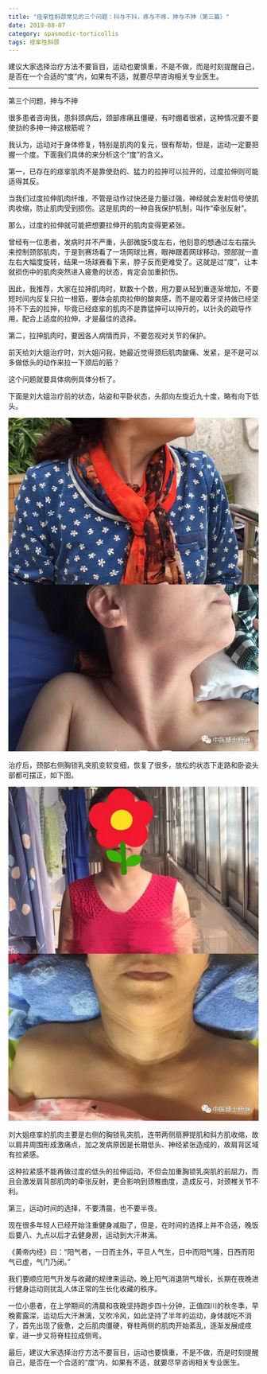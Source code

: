 ```yaml
---
title: "痉挛性斜颈常见的三个问题：抖与不抖，疼与不疼，抻与不抻（第三篇）"
date: 2019-08-07
category: spasmodic-torticollis
tags: 痉挛性斜颈
---
```


建议大家选择治疗方法不要盲目，运动也要慎重，不是不做，而是时刻提醒自己，是否在一个合适的“度”内，如果有不适，就要尽早咨询相关专业医生。

***

第三个问题，抻与不抻

很多患者咨询我，患斜颈病后，颈部疼痛且僵硬，有时绷着很紧，这种情况要不要使劲的多抻一抻这根筋呢？

我认为，运动对于身体修复，特别是肌肉的复元，很有帮助，但是，运动一定要把握一个度。下面我们具体的来分析这个“度”的含义。

第一，已存在的痉挛肌肉不是靠使劲的、猛力的拉抻可以拉开的，过度拉伸则可能适得其反。

当我们过度拉伸肌肉纤维，不管是动作过快还是力量过强，神经就会发射信号使肌肉收缩，防止肌肉受到损伤。这是肌肉的一种自我保护机制，叫作“牵张反射”。

那么，过度的拉伸就可能把想要拉伸开的肌肉变得更紧张。

曾经有一位患者，发病时并不严重，头部微旋5度左右，他刻意的想通过左右摆头来控制颈部肌肉，于是到赛场看了一场网球比赛，眼神跟着网球移动，颈部就一直左右大幅度旋转，结果一场球赛看下来，脖子反而更难受了。这就是过“度”，让本就损伤中的肌肉突然进入疲惫的状态，肯定会加重损伤。

因此，我推荐，大家在拉抻肌肉时，默数十个数，用力要从轻到重逐渐增加，不要短时间内反复只拉一根筋，要体会肌肉拉伸的酸爽感，而不是咬着牙坚持做已经坚持不下去的拉抻，毕竟已经痉挛的肌肉不是靠猛抻可以抻开的，以针灸的疏导作用，配合上适度的拉伸，才是最佳的选择。

第二，拉抻肌肉时，要因各人病情而异，不要忽视对关节的保护。

前天给刘大姐治疗时，刘大姐问我，她最近觉得颈后肌肉酸痛、发紧，是不是可以多做低头的动作来拉一下颈后的筋？

这个问题就要具体病例具体分析了。

下面是刘大姐治疗前的状态，站姿和平卧状态，头部向左旋近九十度，略有向下低头。

![img](/media/2019/08/07-01.jpg)

治疗后，颈部右侧胸锁乳突肌变软变细，恢复了很多，放松的状态下走路和卧姿头部都可摆正，如下图。

![img](/media/2019/08/07-02.jpg)

刘大姐痉挛的肌肉主要是右侧的胸锁乳突肌，连带两侧扇胛提肌和斜方肌收缩，故以肩井周围形成激痛点，加之发病原因是长期低头、神经紧张造成的，故肩背区域有拉紧感。

这种拉紧感不能再做过度的低头的拉伸运动，不但会加重胸锁乳突肌的前屈力，而且会激发肩背部肌肉的牵张反射，更会影响到颈椎曲度，造成反弓，对颈椎关节不利。

第三，运动时间的选择，不要清晨，也不要半夜。

现在很多年轻人已经开始注重健身减脂了，但是，在时间的选择上并不合适，晚饭后要八、九点以后才去健身房，运动到大汗淋漓。

《黄帝内经》曰：“阳气者，一日而主外，平旦人气生，日中而阳气隆，日西而阳气已虚，气门乃闭。”

我们要顺应阳气升发与收藏的规律来运动，晚上阳气消退阴气增长，长期在夜晚进行健身运动则扰乱人体正常的生长化收藏的秩序。

一位小患者，在上学期间的清晨和夜晚坚持跑步四十分钟，正值四川的秋冬季，早晚雾露深，运动后大汗淋漓，又吹冷风，如此坚持了半年的运动，身体就吃不消了，首先出现了疲惫，之后肌肉僵硬，脊柱两侧的肌肉开始紊乱，逐渐发展成痉挛，进一步又将脊柱拉成侧弯。



最后，建议大家选择治疗方法不要盲目，运动也要慎重，不是不做，而是时刻提醒自己，是否在一个合适的“度”内，如果有不适，就要尽早咨询相关专业医生。